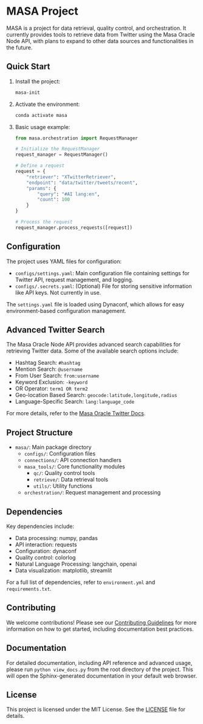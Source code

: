 # MASA Project

MASA is a project for data retrieval, quality control, and orchestration. It currently provides tools to retrieve data from Twitter using the Masa Oracle Node API, with plans to expand to other data sources and functionalities in the future.

## Quick Start

1. Install the project:

   ```bash
   masa-init
   ```

2. Activate the environment:

   ```bash
   conda activate masa
   ```

3. Basic usage example:

   ```python
   from masa.orchestration import RequestManager

   # Initialize the RequestManager
   request_manager = RequestManager()

   # Define a request
   request = {
       "retriever": "XTwitterRetriever",
       "endpoint": "data/twitter/tweets/recent",
       "params": {
           "query": "#AI lang:en",
           "count": 100
       }
   }

   # Process the request
   request_manager.process_requests([request])
   ```

## Configuration

The project uses YAML files for configuration:

- `configs/settings.yaml`: Main configuration file containing settings for Twitter API, request management, and logging.
- `configs/.secrets.yaml`: (Optional) File for storing sensitive information like API keys. Not currently in use.

The `settings.yaml` file is loaded using Dynaconf, which allows for easy environment-based configuration management.

## Advanced Twitter Search

The Masa Oracle Node API provides advanced search capabilities for retrieving Twitter data. Some of the available search options include:

- Hashtag Search: `#hashtag`
- Mention Search: `@username`
- From User Search: `from:username`
- Keyword Exclusion: `-keyword`
- OR Operator: `term1 OR term2`
- Geo-location Based Search: `geocode:latitude,longitude,radius`
- Language-Specific Search: `lang:language_code`

For more details, refer to the [Masa Oracle Twitter Docs](https://developers.masa.ai/docs/masa-oracle/oracle-node/twitter-data#advanced-search).

## Project Structure

- `masa/`: Main package directory
  - `configs/`: Configuration files
  - `connections/`: API connection handlers
  - `masa_tools/`: Core functionality modules
    - `qc/`: Quality control tools
    - `retrieve/`: Data retrieval tools
    - `utils/`: Utility functions
  - `orchestration/`: Request management and processing

## Dependencies

Key dependencies include:

- Data processing: numpy, pandas
- API interaction: requests
- Configuration: dynaconf
- Quality control: colorlog
- Natural Language Processing: langchain, openai
- Data visualization: matplotlib, streamlit

For a full list of dependencies, refer to `environment.yml` and `requirements.txt`.

## Contributing

We welcome contributions! Please see our [Contributing Guidelines](CONTRIBUTING.md) for more information on how to get started, including documentation best practices.

## Documentation

For detailed documentation, including API reference and advanced usage, please run `python view_docs.py` from the root directory of the project. This will open the Sphinx-generated documentation in your default web browser.

## License

This project is licensed under the MIT License. See the [LICENSE](LICENSE) file for details.
